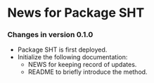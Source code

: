 # News for Package SHT
### Changes in version 0.1.0
  * Package SHT is first deployed.
  * Initialize the following documentation:
    - NEWS for keeping record of updates.
    - README to briefly introduce the method.